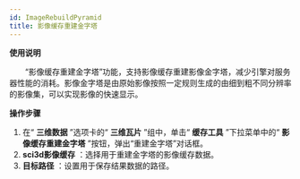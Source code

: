 ```yaml
---
id: ImageRebuildPyramid
title: 影像缓存重建金字塔
---
```

**使用说明**

　　“影像缓存重建金字塔”功能，支持影像缓存重建影像金字塔，减少引擎对服务器性能的消耗。影像金字塔是由原始影像按照一定规则生成的由细到粗不同分辨率的影像集，可以实现影像的快速显示。

**操作步骤**

  1. 在“ **三维数据** ”选项卡的“ **三维瓦片** ”组中，单击“ **缓存工具** ”下拉菜单中的“ **影像缓存重建金字塔** ”按钮，弹出“重建金字塔”对话框。
  2. **sci3d影像缓存** ：选择用于重建金字塔的影像缓存数据。
  3. **目标路径** ：设置用于保存结果数据的路径。

 

